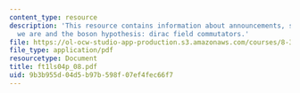 ```yaml
---
content_type: resource
description: 'This resource contains information about announcements, summary of where
  we are and the boson hypothesis: dirac field commutators.'
file: https://ol-ocw-studio-app-production.s3.amazonaws.com/courses/8-323-relativistic-quantum-field-theory-i-spring-2008/9b3b955d04d5b97b598f07ef4fec66f7_ft1ls04p_08.pdf
file_type: application/pdf
resourcetype: Document
title: ft1ls04p_08.pdf
uid: 9b3b955d-04d5-b97b-598f-07ef4fec66f7
---
```

